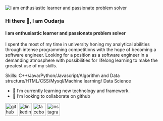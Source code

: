 ![I am enthusiastic learner and passionate problem solver](https://miro.medium.com/v2/resize:fit:1400/1*sV60JhlYL4IdWjcNvKTJRA.png)
### Hi there 👋, I am Oudarja 
#### I am enthusiastic learner and passionate problem solver

I spent the most of my time in university honing my analytical abilities through
intense programming competitions with the hope of becoming a software
engineer. Looking for a position as a software engineer in a demanding atmosphere with possibilities for lifelong learning to make the greatest use of
my skills.

Skills: C++/Java/Python/Javascript/Algorithm and Data structure/HTML/CSS/Mysql/Machine learning/ Data Science

- 🌱 I’m currently learning new technology and framework. 
- 👯 I’m looking to collaborate on github 


[<img src='https://cdn.jsdelivr.net/npm/simple-icons@3.0.1/icons/github.svg' alt='github' height='40'>](https://github.com/oudarja)  [<img src='https://cdn.jsdelivr.net/npm/simple-icons@3.0.1/icons/linkedin.svg' alt='linkedin' height='40'>](https://www.linkedin.com/in/oudarja002/)  [<img src='https://cdn.jsdelivr.net/npm/simple-icons@3.0.1/icons/facebook.svg' alt='facebook' height='40'>](https://www.facebook.com/oudarjabarman.tanmoy/)  [<img src='https://cdn.jsdelivr.net/npm/simple-icons@3.0.1/icons/instagram.svg' alt='instagram' height='40'>](https://www.instagram.com/oudarja/)  

